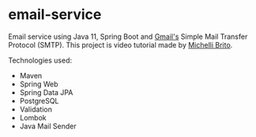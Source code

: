 # email-service
Email service using Java 11, Spring Boot and [Gmail's](https://support.google.com/accounts/answer/185833) Simple Mail Transfer Protocol (SMTP). This project is  video tutorial made by [Michelli Brito](https://www.youtube.com/watch?v=ZBleZzJf6ro).

Technologies used:

- Maven
- Spring Web
- Spring Data JPA
- PostgreSQL
- Validation
- Lombok
- Java Mail Sender

